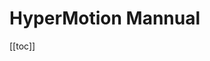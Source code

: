 # **HyperMotion Mannual**
[[toc]]
<!-- @include: ./login/login.md -->
<!-- @include: ./dashboard/dashboard.md -->
<!-- @include: ./dashboard/profile.md -->
<!-- @include: ./dashboard/logout.md -->
<!-- @include: ./dashboard/language-switch.md -->
<!-- @include: ./migration/host-migration.md -->
<!-- @include: ./configuration/source-site.md -->
<!-- @include: ./configuration/target-site.md -->
<!-- @include: ./configuration/storage-configuration.md -->
<!-- @include: ./configuration/target-site-configuration.md -->
<!-- @include: ./configuration/policy-settings.md -->
<!-- @include: ./operations/audit-logs.md -->
<!-- @include: ./operations/task-management.md -->
<!-- @include: ./operations/download-logs.md -->
<!-- @include: ./operations/upgrade.md -->
<!-- @include: ./operations/reports.md -->
<!-- @include: ./operations/tag-management.md -->
<!-- @include: ./monitor-alerts/system-monitor.md -->
<!-- @include: ./monitor-alerts/alarm.md -->
<!-- @include: ./monitor-alerts/notification.md -->
<!-- @include: ./monitor-alerts/alerts.md -->
<!-- @include: ./settings/global-settings.md -->
<!-- @include: ./settings/license-management.md -->
<!-- @include: ./settings/versions.md -->